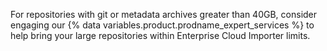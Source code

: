For repositories with git or metadata archives greater than 40GB, consider engaging our {% data variables.product.prodname_expert_services %} to help bring your large repositories within Enterprise Cloud Importer limits.
